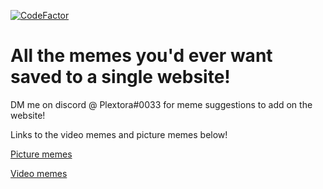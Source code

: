 [![CodeFactor](https://www.codefactor.io/repository/github/plextora/memes/badge)](https://www.codefactor.io/repository/github/plextora/memes)

All the memes you'd ever want saved to a single website!
===========================================
DM me on discord @ Plextora#0033 for meme suggestions to add on the website!

Links to the video memes and picture memes below!

[Picture memes](https://plextora.github.io/meme-cloud-save/pictures.html)

[Video memes](https://plextora.github.io/meme-cloud-save/videos.html)
